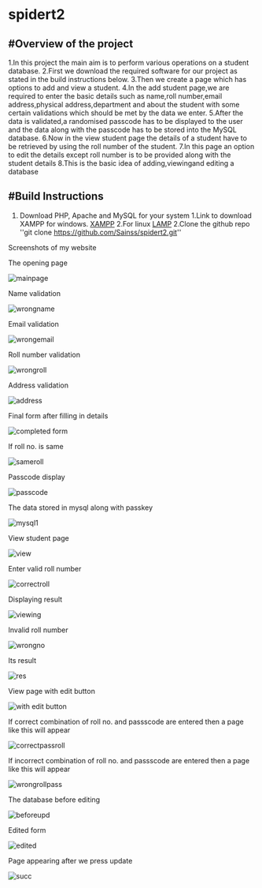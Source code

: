 # spidert2

#Overview of the project
--------------------------------------------------
1.In this project the main aim is to perform various operations on a student database.
2.First we download the required software for our project as stated in the build instructions below.
3.Then we create a page which has options to add and view a student.
4.In the add student page,we are required to enter the basic details such as name,roll number,email address,physical address,department and about the student with some certain validations which should be met by the data we enter.
5.After the data is validated,a randomised passcode has to be displayed to the user and the data along with the passcode has to be stored into the MySQL database.
6.Now in the view student page the details of a student have to be retrieved by using the roll number of the student.
7.In this page an option to edit the details except roll number is to be provided along with the student details 
8.This is the basic idea of adding,viewingand editing a database

#Build Instructions
---------------------------------------------------
1. Download PHP, Apache and MySQL for your system
      1.Link to download XAMPP for windows. [XAMPP](https://sourceforge.net/projects/xampp/?source=directory)
      2.For linux [LAMP](https://bitnami.com/stack/lamp/installer)
2.Clone the github repo ''git clone https://github.com/Sainss/spidert2.git''

Screenshots of my website

 The opening page

![mainpage](https://cloud.githubusercontent.com/assets/19251508/16035750/58e06e4e-3236-11e6-85d1-00a65c5687f3.PNG)


Name validation

![wrongname](https://cloud.githubusercontent.com/assets/19251508/16035852/e5c56b2a-3236-11e6-83fc-94140d0ca48e.jpg)

Email validation

![wrongemail](https://cloud.githubusercontent.com/assets/19251508/16035936/484cbe38-3237-11e6-9be3-202d099466d3.jpg)

Roll number validation

![wrongroll](https://cloud.githubusercontent.com/assets/19251508/16036012/9cf22c02-3237-11e6-898b-b66e544798d8.JPG)

Address validation

![address](https://cloud.githubusercontent.com/assets/19251508/16036017/a3238256-3237-11e6-8f94-5cffbb60fc90.jpg)

Final form after filling in details

![completed form](https://cloud.githubusercontent.com/assets/19251508/16173004/53f86fb0-35b2-11e6-8d6c-27e98bb6b876.jpg)

If roll no. is same

![sameroll](https://cloud.githubusercontent.com/assets/19251508/16173026/e2f8737c-35b2-11e6-9048-07bbc1505a62.jpg)

Passcode display

![passcode](https://cloud.githubusercontent.com/assets/19251508/16173020/c4117134-35b2-11e6-9c4a-114993725f1d.jpg)

The data stored in mysql along with passkey

![mysql1](https://cloud.githubusercontent.com/assets/19251508/16172963/185ad818-35b1-11e6-9780-13d672fd268b.jpg)

 View student page


![view](https://cloud.githubusercontent.com/assets/19251508/16173117/a5a7905a-35b4-11e6-8af5-6e9ba34bd379.jpg)

Enter valid roll number 


![correctroll](https://cloud.githubusercontent.com/assets/19251508/16173129/edc34fd2-35b4-11e6-89fe-8d7ccf8bf60b.jpg)


Displaying result


![viewing](https://cloud.githubusercontent.com/assets/19251508/16173118/abe75360-35b4-11e6-9f10-2fd4d7079301.jpg)


Invalid roll number


![wrongno](https://cloud.githubusercontent.com/assets/19251508/16173123/cb61656e-35b4-11e6-989d-21a4dc1ecdc2.jpg)


Its result


![res](https://cloud.githubusercontent.com/assets/19251508/16173127/d1fa9670-35b4-11e6-9722-8f0274fbcd3b.jpg)


View page with edit button

![with edit button](https://cloud.githubusercontent.com/assets/19251508/16203580/8bbd483a-3738-11e6-9d63-0595390d7eea.jpg)

If correct combination of roll no. and passscode are entered then a page like this will appear

![correctpassroll](https://cloud.githubusercontent.com/assets/19251508/16203686/1098f784-3739-11e6-92e1-fbf209c5814e.jpg)

If incorrect combination of roll no. and passscode are entered then a page like this will appear

![wrongrollpass](https://cloud.githubusercontent.com/assets/19251508/16203762/710a9208-3739-11e6-920c-3487f13e2268.jpg)


The database before editing

![beforeupd](https://cloud.githubusercontent.com/assets/19251508/16227755/3ef11610-37d0-11e6-92e2-741e2cec34f5.jpg)

Edited form

![edited](https://cloud.githubusercontent.com/assets/19251508/16227760/4808ce3c-37d0-11e6-898b-7d149e35f18c.jpg)

Page appearing after we press update

![succ](https://cloud.githubusercontent.com/assets/19251508/16227807/a1c3da20-37d0-11e6-81c0-f65325fe830c.jpg)
